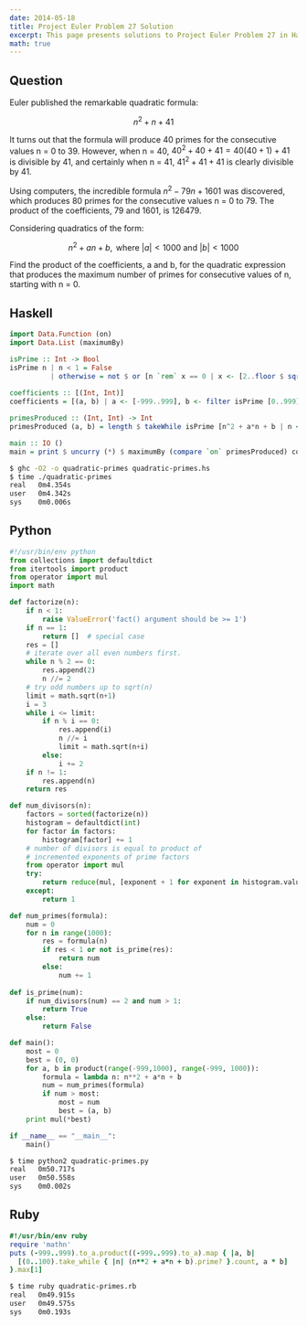 ```yaml
---
date: 2014-05-18
title: Project Euler Problem 27 Solution
excerpt: This page presents solutions to Project Euler Problem 27 in Haskell, Python and Ruby.
math: true
---
```



## Question

Euler published the remarkable quadratic formula:

$$n^2 + n + 41$$

It turns out that the formula will produce 40 primes 
for the consecutive values n = 0 to 39. However, when 
n = 40, $40^2 + 40 + 41 = 40(40 + 1) + 41$ is divisible 
by 41, and certainly when n = 41, $41^2 + 41 + 41$ is 
clearly divisible by 41.

Using computers, the incredible formula  $n^2 - 79n + 1601$
was discovered, which produces 80 primes for the 
consecutive values n = 0 to 79. The product of the 
coefficients, 79 and 1601, is 126479.

Considering quadratics of the form:

$$n^2 + an + b, \text{ where } |a| < 1000 \text{ and } |b| < 1000$$

Find the product of the coefficients, a and b, for 
the quadratic expression that produces the maximum 
number of primes for consecutive values of n, 
starting with n = 0.






## Haskell

```haskell
import Data.Function (on)
import Data.List (maximumBy)

isPrime :: Int -> Bool
isPrime n | n < 1 = False
          | otherwise = not $ or [n `rem` x == 0 | x <- [2..floor $ sqrt $ fromIntegral n]]
 
coefficients :: [(Int, Int)]
coefficients = [(a, b) | a <- [-999..999], b <- filter isPrime [0..999]]

primesProduced :: (Int, Int) -> Int
primesProduced (a, b) = length $ takeWhile isPrime [n^2 + a*n + b | n <- [0..]]

main :: IO ()
main = print $ uncurry (*) $ maximumBy (compare `on` primesProduced) coefficients
```


```bash
$ ghc -O2 -o quadratic-primes quadratic-primes.hs
$ time ./quadratic-primes
real   0m4.354s
user   0m4.342s
sys    0m0.006s
```



## Python

```python
#!/usr/bin/env python
from collections import defaultdict
from itertools import product
from operator import mul
import math

def factorize(n):
    if n < 1:
        raise ValueError('fact() argument should be >= 1')
    if n == 1:
        return []  # special case
    res = []
    # iterate over all even numbers first.
    while n % 2 == 0:
        res.append(2)
        n //= 2
    # try odd numbers up to sqrt(n)
    limit = math.sqrt(n+1)
    i = 3
    while i <= limit:
        if n % i == 0:
            res.append(i)
            n //= i
            limit = math.sqrt(n+i)
        else:
            i += 2
    if n != 1:
        res.append(n)
    return res

def num_divisors(n):
    factors = sorted(factorize(n))
    histogram = defaultdict(int)
    for factor in factors:
        histogram[factor] += 1
    # number of divisors is equal to product of 
    # incremented exponents of prime factors
    from operator import mul
    try:
        return reduce(mul, [exponent + 1 for exponent in histogram.values()])
    except:
        return 1

def num_primes(formula):
    num = 0
    for n in range(1000):
        res = formula(n)
        if res < 1 or not is_prime(res):
            return num
        else:
            num += 1
 
def is_prime(num):
    if num_divisors(num) == 2 and num > 1:
        return True
    else:
        return False

def main():
    most = 0
    best = (0, 0)
    for a, b in product(range(-999,1000), range(-999, 1000)):
        formula = lambda n: n**2 + a*n + b
        num = num_primes(formula) 
        if num > most:
            most = num
            best = (a, b)
    print mul(*best)

if __name__ == "__main__":
    main()
```


```bash
$ time python2 quadratic-primes.py
real   0m50.717s
user   0m50.558s
sys    0m0.002s
```



## Ruby

```ruby
#!/usr/bin/env ruby
require 'mathn'
puts (-999..999).to_a.product((-999..999).to_a).map { |a, b|
  [(0..100).take_while { |n| (n**2 + a*n + b).prime? }.count, a * b]
}.max[1]
```


```bash
$ time ruby quadratic-primes.rb
real   0m49.915s
user   0m49.575s
sys    0m0.193s
```


